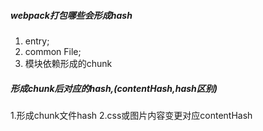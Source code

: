 ##### webpack打包哪些会形成hash

1. entry;
2. common File;
3. 模块依赖形成的chunk

##### 形成chunk后对应的hash,(contentHash,hash区别)

1.形成chunk文件hash
2.css或图片内容变更对应contentHash
